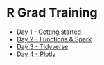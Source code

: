 R Grad Training
================

-   [Day 1 - Getting started](http://gbisschoff.github.io/grad-training/Presentations/Day_1_-_Getting_started.html)
-   [Day 2 - Functions & Spark](http://gbisschoff.github.io/grad-training/Presentations/Day_2_-_Functions___Spark__big_data_.html)
-   [Day 3 - Tidyverse](http://gbisschoff.github.io/grad-training/Presentations/Day_3_-_Tidyverse.html)
-   [Day 4 - Plotly](http://gbisschoff.github.io/grad-training/Presentations/Day_4_-_Plotly.html)
